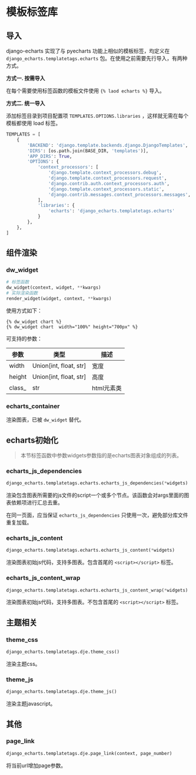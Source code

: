 # 模板标签库

## 导入

django-echarts 实现了与 pyecharts 功能上相似的模板标签，均定义在 `django_echarts.templatetags.echarts` 包。在使用之前需要先行导入，有两种方式。

**方式一. 按需导入**

在每个需要使用标签函数的模板文件使用 `{% laod echarts %}` 导入。

**方式二. 统一导入**

添加标签目录到项目配置项 `TEMPLATES.OPTIONS.libraries` ，这样就无需在每个模板都使用 load 标签。

```python
TEMPLATES = [
    {
        'BACKEND': 'django.template.backends.django.DjangoTemplates',
        'DIRS': [os.path.join(BASE_DIR, 'templates')],
        'APP_DIRS': True,
        'OPTIONS': {
            'context_processors': [
                'django.template.context_processors.debug',
                'django.template.context_processors.request',
                'django.contrib.auth.context_processors.auth',
                'django.template.context_processors.static',
                'django.contrib.messages.context_processors.messages',
            ],
            'libraries': {
                'echarts': 'django_echarts.templatetags.echarts'
            }
        },
    },
]
```

## 组件渲染

### dw_widget

```python
# 标签函数
dw_widget(context, widget, **kwargs)
# 实际渲染函数
render_widget(widget, context, **kwargs)
```

使用方式如下：

```text
{% dw_widget chart %}
{% dw_widget chart  width="100%" height="700px" %}
```

可支持的参数：

| 参数   | 类型                   | 描述       |
| ------ | ---------------------- | ---------- |
| width  | Union[int, float, str] | 宽度       |
| height | Union[int, float, str] | 高度       |
| class_ | str                    | html元素类 |

### echarts_container

渲染图表，已被 `dw_widget` 替代。

## echarts初始化

> 本节标签函数中参数widgets参数指的是echarts图表对象组成的列表。

### echarts_js_dependencies

```python
django_echarts.templatetags.echarts.echarts_js_dependencies(*widgets)
```
渲染包含图表所需要的js文件的script一个或多个节点。该函数会对args里面的图表依赖项进行汇总去重。

在同一页面，应当保证 `echarts_js_dependencies` 只使用一次，避免部分库文件重复加载。

### echarts_js_content

```python
django_echarts.templatetags.echarts.echarts_js_content(*widgets)
```
渲染图表初始js代码，支持多图表。包含首尾的 `<script></script>` 标签。

### echarts_js_content_wrap

```python
django_echarts.templatetags.echarts.echarts_js_content_wrap(*widgets)
```

渲染图表初始js代码，支持多图表。不包含首尾的 `<script></script>` 标签。

## 主题相关

### theme_css

```python
django_echarts.templatetags.dje.theme_css()
```

渲染主题css。

### theme_js

```python
django_echarts.templatetags.dje.theme_js()
```

渲染主题javascript。

## 其他

### page_link

```python
django_echarts.templatetags.dje.page_link(context, page_number)
```

将当前url增加page参数。

